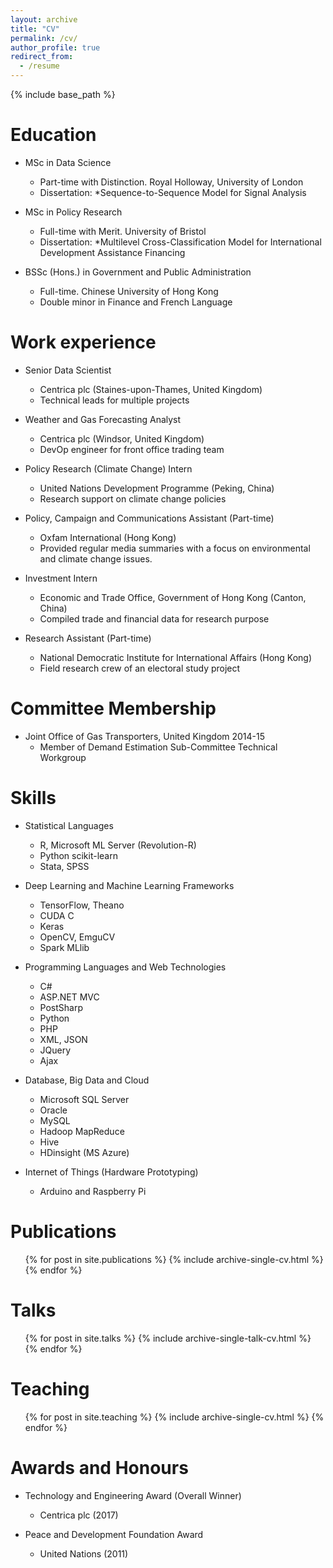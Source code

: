 ```yaml
---
layout: archive
title: "CV"
permalink: /cv/
author_profile: true
redirect_from:
  - /resume
---
```


{% include base_path %}

Education
======
* MSc in Data Science
  * Part-time with Distinction. Royal Holloway, University of London
  * Dissertation: *Sequence-to-Sequence Model for Signal Analysis

* MSc in Policy Research
  * Full-time with Merit. University of Bristol
  * Dissertation: *Multilevel Cross-Classification Model for International Development Assistance Financing

* BSSc (Hons.) in Government and Public Administration
  * Full-time. Chinese University of Hong Kong
  * Double minor in Finance and French Language 

Work experience
======
* Senior Data Scientist
  * Centrica plc (Staines-upon-Thames, United Kingdom)
  * Technical leads for multiple projects
  
* Weather and Gas Forecasting Analyst
  * Centrica plc (Windsor, United Kingdom)
  * DevOp engineer for front office trading team
  
* Policy Research (Climate Change) Intern
  * United Nations Development Programme (Peking, China)
  * Research support on climate change policies
  
* Policy, Campaign and Communications Assistant (Part-time)
  * Oxfam International (Hong Kong)
  * Provided regular media summaries with a focus on environmental and climate change issues.
  
* Investment Intern
  * Economic and Trade Office, Government of Hong Kong (Canton, China)
  * Compiled trade and financial data for research purpose
  
* Research Assistant (Part-time)
  * National Democratic Institute for International Affairs (Hong Kong)
  * Field research crew of an electoral study project
  
Committee Membership
======
* Joint Office of Gas Transporters, United Kingdom 2014-15
  * Member of Demand Estimation Sub-Committee Technical Workgroup


Skills
======
* Statistical Languages
  * R, Microsoft ML Server (Revolution-R)
  * Python scikit-learn
  * Stata, SPSS

* Deep Learning and Machine Learning Frameworks
  * TensorFlow, Theano
  * CUDA C
  * Keras
  * OpenCV, EmguCV
  * Spark MLlib
  
* Programming Languages and Web Technologies
  * C#
  * ASP.NET MVC
  * PostSharp
  * Python
  * PHP
  * XML, JSON
  * JQuery
  * Ajax

* Database, Big Data and Cloud
  * Microsoft SQL Server
  * Oracle
  * MySQL
  * Hadoop MapReduce
  * Hive
  * HDinsight (MS Azure)
  
* Internet of Things (Hardware Prototyping)
  * Arduino and Raspberry Pi

Publications
======
  <ul>{% for post in site.publications %}
    {% include archive-single-cv.html %}
  {% endfor %}</ul>
  
Talks
======
  <ul>{% for post in site.talks %}
    {% include archive-single-talk-cv.html %}
  {% endfor %}</ul>
  
Teaching
======
  <ul>{% for post in site.teaching %}
    {% include archive-single-cv.html %}
  {% endfor %}</ul>
  
Awards and Honours
======
* Technology and Engineering Award (Overall Winner)
  * Centrica plc (2017)
  
* Peace and Development Foundation Award
  * United Nations (2011)
